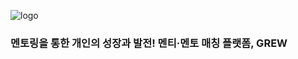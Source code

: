 ![logo](https://github.com/user-attachments/assets/7734c451-ade9-40b2-b575-19779300498a)
<h3> 멘토링을 통한 개인의 성장과 발전! 멘티·멘토 매칭 플랫폼, GREW </h3>
